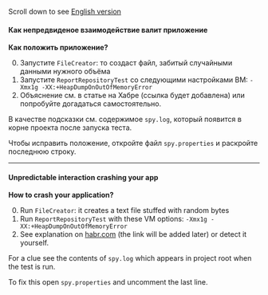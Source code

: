 Scroll down to see [English version](#unpredictable-interaction-crashing-your-app)

#### Как непредвиденое взаимодействие валит приложение

**Как положить приложение?**

0. Запустите `FileCreator`: то создаст файл, забитый случайными данными нужного объёма 
1. Запустите `ReportRepositoryTest` со следующими настройками ВМ: `-Xmx1g -XX:+HeapDumpOnOutOfMemoryError`
2. Объяснение см. в статье на Хабре (ссылка будет добавлена) или попробуйте догадаться самостоятельно.

В качестве подсказки см. содержимое `spy.log`, который появится в корне проекта после запуска теста. 

Чтобы исправить положение, откройте файл `spy.properties` и раскройте последнюю строку.

----------------------------------------------------------------------------------------------------------

#### Unpredictable interaction crashing your app

**How to crash your application?**

0. Run `FileCreator`: it creates a text file stuffed with random bytes
1. Run `ReportRepositoryTest` with these VM options: `-Xmx1g -XX:+HeapDumpOnOutOfMemoryError`
2. See explanation on [habr.com](habr.com) (the link will be added later) or detect it yourself.

For a clue see the contents of `spy.log` which appears in project root when the test is run.

To fix this open `spy.properties` and uncomment the last line.
